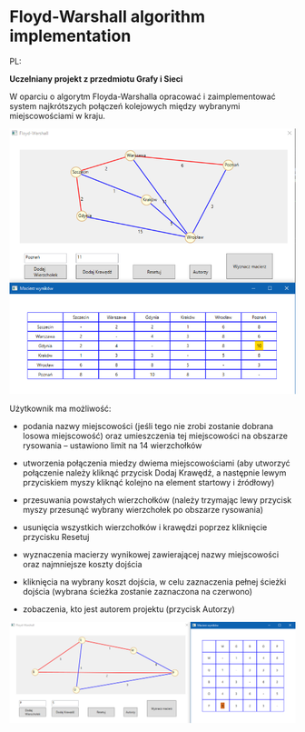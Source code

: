 # Floyd-Warshall algorithm implementation

PL:

<b>Uczelniany projekt z przedmiotu Grafy i Sieci</b>

W oparciu o algorytm Floyda-Warshalla opracować i zaimplementować system najkrótszych połączeń kolejowych między wybranymi miejscowościami w kraju.

![Picture](https://github.com/michaelspace/graphproject/blob/master/pic.png)

Użytkownik ma możliwość:
- podania nazwy miejscowości (jeśli tego nie zrobi zostanie dobrana losowa miejscowość) oraz umieszczenia tej miejscowości na obszarze rysowania – ustawiono limit na 14 wierzchołków

- utworzenia połączenia miedzy dwiema miejscowościami (aby utworzyć połączenie należy kliknąć przycisk Dodaj Krawędź, a następnie lewym przyciskiem myszy kliknąć kolejno na element startowy i źródłowy)

- przesuwania powstałych wierzchołków (należy trzymając lewy przycisk myszy przesunąć wybrany wierzchołek po obszarze rysowania)

- usunięcia wszystkich wierzchołków i krawędzi poprzez kliknięcie przycisku Resetuj

- wyznaczenia macierzy wynikowej zawierającej nazwy miejscowości oraz najmniejsze koszty dojścia

- kliknięcia na wybrany koszt dojścia, w celu zaznaczenia pełnej ścieżki dojścia (wybrana ścieżka zostanie zaznaczona na czerwono)

- zobaczenia, kto jest autorem projektu (przycisk Autorzy)

![Picture](https://github.com/michaelspace/graphproject/blob/master/pic2.png)
